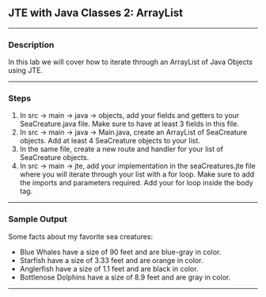 ## JTE with Java Classes 2: ArrayList
---
### Description
In this lab we will cover how to iterate through an ArrayList of Java Objects using JTE.

---
### Steps

1. In src -> main -> java -> objects, add your fields and getters to your SeaCreature.java file. Make sure to have at least 3 fields in this file. 
2. In src -> main -> java -> Main.java, create an ArrayList of SeaCreature objects. Add at least 4 SeaCreature objects to your list.
3. In the same file, create a new route and handler for your list of SeaCreature objects.
4. In src -> main -> jte, add your implementation in the seaCreatures.jte file where you will iterate through your list with a for loop. Make sure to add the imports and parameters required. Add your for loop inside the body tag.

---
### Sample Output
Some facts about my favorite sea creatures:
* Blue Whales have a size of 90 feet and are blue-gray in color.
* Starfish have a size of 3.33 feet and are orange in color.
* Anglerfish have a size of 1.1 feet and are black in color.
* Bottlenose Dolphins have a size of 8.9 feet and are gray in color.
---
